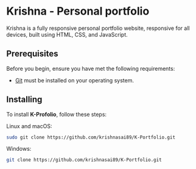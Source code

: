 # Krishna - Personal portfolio

Krishna is a fully responsive personal portfolio website, responsive for all devices, built using HTML, CSS, and JavaScript.

## Prerequisites

Before you begin, ensure you have met the following requirements:

- [Git](https://git-scm.com/downloads "Download Git") must be installed on your operating system.

## Installing

To install **K-Profolio**, follow these steps:

Linux and macOS:

```bash
sudo git clone https://github.com/krishnasai89/K-Portfolio.git
```

Windows:

```bash
git clone https://github.com/krishnasai89/K-Portfolio.git
```
